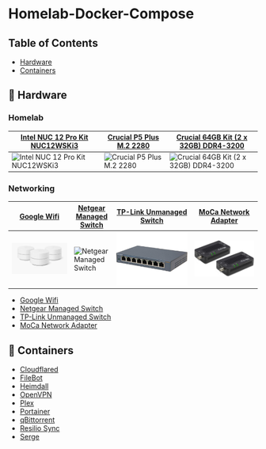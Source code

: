 # Homelab-Docker-Compose
## Table of Contents
* [Hardware](#hardware)
* [Containers](#containers)
## 🔩 Hardware
### Homelab
| [Intel NUC 12 Pro Kit NUC12WSKi3](https://www.intel.com/content/www/us/en/products/sku/121613/intel-nuc-12-pro-kit-nuc12wski3/specifications.html) | [Crucial P5 Plus M.2 2280](https://www.amazon.com/gp/product/B098WL46RS/ref=ppx_yo_dt_b_asin_title_o01_s00?ie=UTF8&th=1) | [Crucial 64GB Kit (2 x 32GB) DDR4-3200](https://www.crucial.com/memory/ddr4/ct2k32g4sfd832a) |
| --- | --- | --- |
| ![Intel NUC 12 Pro Kit NUC12WSKi3](https://simplynuc.com/wp-content/uploads/2022/09/K-Front-Angle_Wallstreet_Slim.png) | ![Crucial P5 Plus M.2 2280](https://content.crucial.com/content/dam/crucial/ssd-products/p5-plus/images/products/crucial-p5-plus-ssd-flat-front-image.psd.transform/medium-png/image.png) | ![Crucial 64GB Kit (2 x 32GB) DDR4-3200](https://content.crucial.com/content/dam/crucial/dram-products/laptop/images/product/crucial-ddr4-sodimm-kit2-image.psd.transform/medium-png/image.png) 
### Networking
| [Google Wifi](https://store.google.com/us/product/google_wifi_2nd_gen?hl=en-US) | [Netgear Managed Switch](https://www.amazon.com/gp/product/B07PLFCQVK/ref=ppx_yo_dt_b_asin_title_o08_s00?ie=UTF8&psc=1) | [TP-Link Unmanaged Switch](https://www.amazon.com/gp/product/B00A121WN6/ref=ppx_od_dt_b_asin_title_s00?ie=UTF8&psc=1) | [MoCa Network Adapter](https://www.amazon.com/Actiontec-MoCA-Network-Adapter-Ethernet/dp/B013J7O3X0/ref=sr_1_3?dchild=1&keywords=ethernet%2Bover%2Bcoax&qid=1629947247&sr=8-3&th=1) |
| --- | --- | --- | --- |
| ![Google Wifi](https://raw.githubusercontent.com/theglus/Home-Assistant-Config/master/www/readme/network/google_wifi.jpg) | ![Netgear Managed Switch](https://m.media-amazon.com/images/I/61TAP3WjZyL._AC_SL1500_.jpg) | ![TP-Link Managed Switch](https://raw.githubusercontent.com/theglus/Home-Assistant-Config/master/www/readme/network/switch.jpg) | ![MoCa Network Adapter](https://raw.githubusercontent.com/theglus/Home-Assistant-Config/master/www/readme/network/coax.jpg) 

* [Google Wifi](https://store.google.com/us/product/google_wifi_2nd_gen?hl=en-US)
* [Netgear Managed Switch](https://www.amazon.com/gp/product/B07PLFCQVK/ref=ppx_yo_dt_b_asin_title_o08_s00?ie=UTF8&psc=1)
* [TP-Link Unmanaged Switch](https://www.amazon.com/gp/product/B00A121WN6/ref=ppx_od_dt_b_asin_title_s00?ie=UTF8&psc=1)
* [MoCa Network Adapter](https://www.amazon.com/Actiontec-MoCA-Network-Adapter-Ethernet/dp/B013J7O3X0/ref=sr_1_3?dchild=1&keywords=ethernet%2Bover%2Bcoax&qid=1629947247&sr=8-3&th=1)
## 🫙 Containers
* [Cloudflared](https://hub.docker.com/r/cloudflare/cloudflared)
* [FileBot](https://hub.docker.com/r/jlesage/filebot)
* [Heimdall](https://docs.linuxserver.io/images/docker-heimdall)
* [OpenVPN](https://hub.docker.com/r/dperson/openvpn-client)
* [Plex](https://docs.linuxserver.io/images/docker-plex)
* [Portainer](https://hub.docker.com/r/portainer/portainer-ce)
* [qBittorrent](https://docs.linuxserver.io/images/docker-qbittorrent)
* [Resilio Sync](https://docs.linuxserver.io/images/docker-resilio-sync)
* [Serge](https://github.com/nsarrazin/serge)

